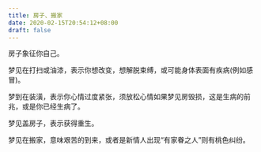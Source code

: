 ```yaml
---
title: 房子、搬家
date: 2020-02-15T20:54:12+08:00
draft: false
---
```


房子象征你自己。

梦见在打扫或油漆，表示你想改变，想解脱束缚，或可能身体表面有疾病(例如感冒)。

梦到在装潢，表示你心情过度紧张，须放松心情如果梦见房毁损，这是生病的前兆，或是你已经生病了。

梦见盖房子，表示获得重生。

梦见在搬家，意味艰苦的到来，或者是新情人出现“有家眷之人”则有桃色纠纷。